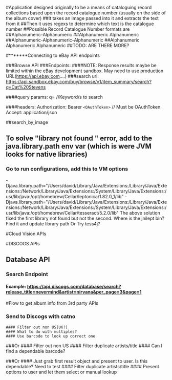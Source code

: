 #Application designed originally to be a means of cataloguing record collections based upon the record catalogue number (usually on the side of the album cover)
##It takes an image passed into it and extracts the text from it
##Then it uses regexs to determine which text is the catalogue number
##Possible Record Catalogue Number formats are
##Alphanumeric-Alphanumeric
##Alphanumeric Alphanumeric
##Alphanumeric-Alphanumeric-Alphanumeric
##Alphanumeric Alphanumeric Alphanumeric
##TODO: ARE THERE MORE?

#*******Connecting to eBay API endpoints

###Browse API
###Endpoints:
####NOTE: Response results maybe be limited within the eBay development sandbox. May need to use production URL(https://api.ebay.com....)
###search
url: https://api.sandbox.ebay.com/buy/browse/v1/item_summary/search?q=Cat%20Stevens

####query params: 
q=<text> //Keyword/s to search

####headers:
Authorization: Bearer `<OAuthToken>` // Must be OAuthToken. \
Accept: application/json



##search_by_image

## To solve "library not found " error, add to the java.library.path env var (which is were JVM looks for native libraries)
### Go to run configurations, add this to VM options
-Djava.library.path="/Users/david/Library/Java/Extensions:/Library/Java/Extensions:/Network/Library/Java/Extensions:/System/Library/Java/Extensions:/usr/lib/java:/opt/homebrew/Cellar/leptonica/1.82.0_1/lib"
-Djava.library.path="/Users/david/Library/Java/Extensions:/Library/Java/Extensions:/Network/Library/Java/Extensions:/System/Library/Java/Extensions:/usr/lib/java:/opt/homebrew/Cellar/tesseract/5.2.0/lib"
The above solution fixed the first library not found but not the second.
Where is the jnilept bin?
Find it and update library path
Or
Try tess4j?

#Cloud Vision APIs

#DISCOGS APIs

## Database API
### Search Endpoint
#### Example: https://api.discogs.com/database/search?release_title=nevermind&artist=nirvana&per_page=3&page=1


#Flow to get album info from 3rd party APIs
### Send to Discogs with catno
    #### Filter out non US(UK?)
    #### What to do with multiples?
    #### Use barcode to look up correct one

###Or
    #### Filter out non US
    #### Filter duplicate artists/title
    #### Can I find a dependable barcode?

###Or
    #### Just grab first result object and present to user. Is this dependable? Need to test
    #### Filter duplicate artists/title
    #### Present options to user and let them select or manual lookup